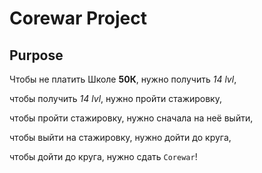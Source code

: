 # Corewar Project

## Purpose

Чтобы не платить Школе **50К**, нужно получить *14 lvl*,

чтобы получить *14 lvl*, нужно пройти стажировку,

чтобы пройти стажировку, нужно сначала на неё выйти,

чтобы выйти на стажировку, нужно дойти до круга,

чтобы дойти до круга, нужно сдать `Corewar`!
